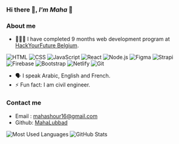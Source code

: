 ### Hi there 👋, *I'm Maha* :slightly_smiling_face:

### About me
- 👩🏻‍🎓 I have completed 9 months web development program at [HackYourFuture Belgium](https://github.com/HackYourFutureBelgium).

![HTML](https://img.shields.io/badge/HTML-239120?logo=html5&logoColor=white)
![CSS](https://img.shields.io/badge/CSS-1572B6?logo=css3&logoColor=white)
![JavaScript](https://img.shields.io/badge/JavaScript-F7DF1E?logo=javascript&logoColor=black)
![React](https://img.shields.io/badge/React-61DAFB?logo=react&logoColor=black)
![Node.js](https://img.shields.io/badge/Node.js-339933?logo=node.js&logoColor=white)
![Figma](https://img.shields.io/badge/Figma-F24E1E?logo=figma&logoColor=white)
![Strapi](https://img.shields.io/badge/Strapi-2E7EEA?logo=strapi&logoColor=white)
![Firebase](https://img.shields.io/badge/Firebase-FFCA28?logo=firebase&logoColor=black)
![Bootstrap](https://img.shields.io/badge/Bootstrap-7952B3?logo=bootstrap&logoColor=white)
![Netlify](https://img.shields.io/badge/Netlify-00C7B7?logo=netlify&logoColor=white)
![Git](https://img.shields.io/badge/Git-F05032?logo=git&logoColor=white)

- 🗣️ I speak Arabic, English and French.
- ⚡  Fun fact: I am civil engineer.

###  Contact me  
- Email : [mahashour16@gmail.com](mailto:mahashour16@gmail.com)
- Github: [MahaLubbad](https://github.com/MahaLubbad)


<div>
  <img src="https://github-readme-stats.vercel.app/api/top-langs/?username=MahaLubbad&layout=compact" alt="Most Used Languages" style=  />
  <img src="https://github-readme-stats.vercel.app/api?username=MahaLubbad&show_icons=true" alt="GitHub Stats" />
</div>






<!--
**MahaLubbad/MahaLubbad** is a ✨ _special_ ✨ repository because its `README.md` (this file) appears on your GitHub profile.

Here are some ideas to get you started:

- 🔭 I’m currently working on ...
- 🌱 I’m currently learning ...
- 👯 I’m looking to collaborate on ...
- 🤔 I’m looking for help with ...
- 💬 Ask me about ...
- 📫 How to reach me: ...
- 😄 Pronouns: ...
- ⚡ Fun fact: ...
-->
